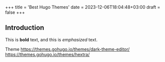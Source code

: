 +++
title = 'Best Hugo Themes'
date = 2023-12-06T18:04:48+03:00
draft = false
+++
## Introduction

This is **bold** text, and this is *emphasized* text.

Theme
https://themes.gohugo.io/themes/dark-theme-editor/
https://themes.gohugo.io/themes/hextra/
